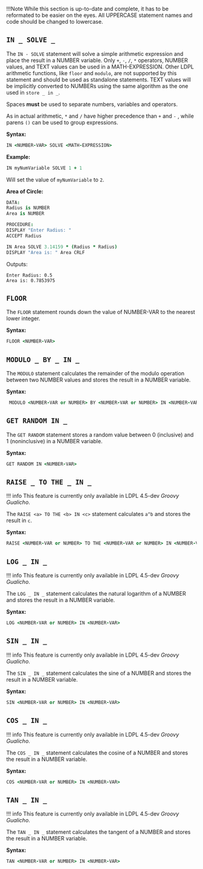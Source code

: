 !!!Note
    While this section is up-to-date and complete, it has to be reformated
    to be easier on the eyes. All UPPERCASE statement names and code should
    be changed to lowercase.

## `IN _ SOLVE _`

The `IN - SOLVE` statement will solve a simple arithmetic expression and place the result in a NUMBER variable. Only `+`, `-`, `/`, `*` operators, NUMBER values, and TEXT values can be used in a MATH-EXPRESSION. Other LDPL arithmetic functions, like `floor` and `modulo`, are not supported by this statement and should be used as standalone statements. TEXT values will be implicitly converted to NUMBERs using the same algorithm as the one used in `store _ in _`.

Spaces **must** be used to separate numbers, variables and operators.

As in actual arithmetic, `*` and `/` have higher precedence than `+` and `-` , while parens `()` can be used to group expressions.

**Syntax:**

```coffeescript
IN <NUMBER-VAR> SOLVE <MATH-EXPRESSION>
```

**Example:**

```coffeescript
IN myNumVariable SOLVE 1 + 1
```

Will set the value of `myNumVariable` to `2`.

**Area of Circle:**

```coffeescript
DATA:
Radius is NUMBER
Area is NUMBER

PROCEDURE:
DISPLAY "Enter Radius: " 
ACCEPT Radius

IN Area SOLVE 3.14159 * (Radius * Radius)
DISPLAY "Area is: " Area CRLF
```

Outputs:

```text
Enter Radius: 0.5
Area is: 0.7853975
```

## `FLOOR`

The `FLOOR` statement rounds down the value of NUMBER-VAR to the nearest lower integer.

**Syntax:**

```coffeescript
FLOOR <NUMBER-VAR>
```

## `MODULO _ BY _ IN _`

The `MODULO` statement calculates the remainder of the modulo operation between two NUMBER values and stores the result in a NUMBER variable.

**Syntax:**

```coffeescript
 MODULO <NUMBER-VAR or NUMBER> BY <NUMBER-VAR or NUMBER> IN <NUMBER-VAR>
```


## `GET RANDOM IN _`

The `GET RANDOM` statement stores a random value between 0 \(inclusive\) and 1 \(noninclusive\) in a NUMBER variable.

**Syntax:**

```coffeescript
GET RANDOM IN <NUMBER-VAR>
```

## `RAISE _ TO THE _ IN _`

!!! info
    This feature is currently only available in LDPL 4.5-dev *Groovy Gualicho*.

The `RAISE <a> TO THE <b> IN <c>` statement calculates `a^b` and stores the result in `c`.

**Syntax:**

```coffeescript
RAISE <NUMBER-VAR or NUMBER> TO THE <NUMBER-VAR or NUMBER> IN <NUMBER-VAR>
```

## `LOG _ IN _`

!!! info
    This feature is currently only available in LDPL 4.5-dev *Groovy Gualicho*.

The `LOG _ IN _` statement calculates the natural logarithm of a NUMBER and stores the result in a NUMBER variable.

**Syntax:**

```coffeescript
LOG <NUMBER-VAR or NUMBER> IN <NUMBER-VAR>
```

## `SIN _ IN _`

!!! info
    This feature is currently only available in LDPL 4.5-dev *Groovy Gualicho*.

The `SIN _ IN _` statement calculates the sine of a NUMBER and stores the result in a NUMBER variable.

**Syntax:**

```coffeescript
SIN <NUMBER-VAR or NUMBER> IN <NUMBER-VAR>
```

## `COS _ IN _`

!!! info
    This feature is currently only available in LDPL 4.5-dev *Groovy Gualicho*.

The `COS _ IN _` statement calculates the cosine of a NUMBER and stores the result in a NUMBER variable.

**Syntax:**

```coffeescript
COS <NUMBER-VAR or NUMBER> IN <NUMBER-VAR>
```

## `TAN _ IN _`

!!! info
    This feature is currently only available in LDPL 4.5-dev *Groovy Gualicho*.

The `TAN _ IN _` statement calculates the tangent of a NUMBER and stores the result in a NUMBER variable.

**Syntax:**

```coffeescript
TAN <NUMBER-VAR or NUMBER> IN <NUMBER-VAR>
```